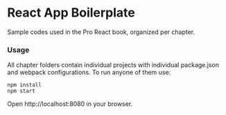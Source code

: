 React App Boilerplate
=====================

Sample codes used in the Pro React book, organized per chapter.

### Usage

All chapter folders contain individual projects with individual package.json and webpack configurations. To run anyone of them use:

```
npm install
npm start
```

Open http://localhost:8080 in your browser.
